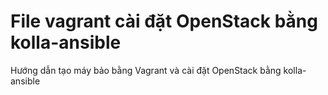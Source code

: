 # File vagrant cài đặt OpenStack bằng kolla-ansible

Hướng dẫn tạo máy bảo bằng Vagrant và cài đặt OpenStack bằng kolla-ansible
